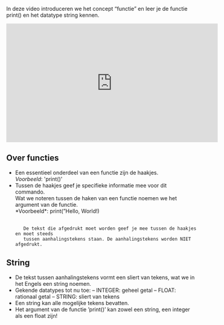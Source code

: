 In deze video introduceren we het concept “functie” en leer je de functie print() en het datatype string kennen.

<div align="center">
<iframe width="560" height="315" src="https://www.youtube.com/embed/_uoBdW-D9mg" title="YouTube video player" frameborder="0" allow="accelerometer; autoplay; clipboard-write; encrypted-media; gyroscope; picture-in-picture; web-share" allowfullscreen></iframe>
</div>

## Over functies
<div>
<ul>
  <li> Een essentieel onderdeel van een functie zijn de haakjes.<br>
       <i color="green">Voorbeeld</i>: 'print()'
  </li>
  <li> Tussen de haakjes geef je specifieke informatie mee voor dit commando. <br>
       Wat we noteren tussen de haken van een functie noemen we het argument van de functie. <br>
       *Voorbeeld*: print(”Hello, World!) <br><br>

       De tekst die afgedrukt moet worden geef je mee tussen de haakjes en moet steeds
       tussen aanhalingstekens staan. De aanhalingstekens worden NIET afgedrukt.
  </li>
</ul>
</div>


## String
* De tekst tussen aanhalingstekens vormt een sliert van tekens, wat we in het Engels een string noemen.
* Gekende datatypes tot nu toe:
– INTEGER: geheel getal
– FLOAT: rationaal getal
– STRING: sliert van tekens
* Een string kan alle mogelijke tekens bevatten.
* Het argument van de functie ’print()’ kan zowel een string, een integer als een float zijn!
